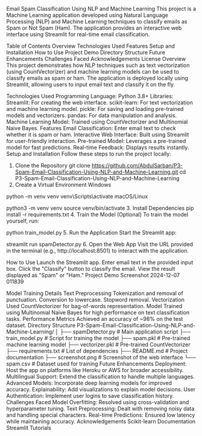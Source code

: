 Email Spam Classification Using NLP and Machine Learning
This project is a Machine Learning application developed using Natural Language Processing (NLP) and Machine Learning techniques to classify emails as Spam or Not Spam (Ham). The application provides an interactive web interface using Streamlit for real-time email classification.

Table of Contents
Overview
Technologies Used
Features
Setup and Installation
How to Use
Project Demo
Directory Structure
Future Enhancements
Challenges Faced
Acknowledgements
License
Overview
This project demonstrates how NLP techniques such as text vectorization (using CountVectorizer) and machine learning models can be used to classify emails as spam or ham. The application is deployed locally using Streamlit, allowing users to input email text and classify it on the fly.

Technologies Used
Programming Language: Python 3.8+
Libraries:
Streamlit: For creating the web interface.
scikit-learn: For text vectorization and machine learning model.
pickle: For saving and loading pre-trained models and vectorizers.
pandas: For data manipulation and analysis.
Machine Learning Model: Trained using CountVectorizer and Multinomial Naive Bayes.
Features
Email Classification: Enter email text to check whether it is spam or ham.
Interactive Web Interface: Built using Streamlit for user-friendly interaction.
Pre-trained Model: Leverages a pre-trained model for fast predictions.
Real-time Feedback: Displays results instantly.
Setup and Installation
Follow these steps to run the project locally:

1. Clone the Repository
git clone https://github.com/AbdulSarban/P3-Spam-Email-Classification-Using-NLP-and-Machine-Learning.git
cd P3-Spam-Email-Classification-Using-NLP-and-Machine-Learning
2. Create a Virtual Environment
Windows

python -m venv venv
venv\Scripts\activate
macOS/Linux

python3 -m venv venv
source venv/bin/activate
3. Install Dependencies
pip install -r requirements.txt
4. Train the Model (Optional)
To train the model yourself, run:

python train_model.py
5. Run the Application
Start the Streamlit app:

streamlit run spamDetector.py
6. Open the Web App
Visit the URL provided in the terminal (e.g., http://localhost:8501) to interact with the application.

How to Use
Launch the Streamlit app.
Enter email text in the provided input box.
Click the "Classify" button to classify the email.
View the result displayed as "Spam" or "Ham."
Project Demo
Screenshot 2024-12-07 011839

Model Training Details
Text Preprocessing
Tokenization and removal of punctuation.
Conversion to lowercase.
Stopword removal.
Vectorization
Used CountVectorizer for bag-of-words representation.
Model
Trained using Multinomial Naive Bayes for high performance on text classification tasks.
Performance Metrics
Achieved an accuracy of ~98% on the test dataset.
Directory Structure
P3-Spam-Email-Classification-Using-NLP-and-Machine-Learning/
│
├── spamDetector.py             # Main application script
├── train_model.py              # Script for training the model
├── spam.pkl                    # Pre-trained machine learning model
├── vectorizer.pkl              # Pre-trained CountVectorizer
├── requirements.txt            # List of dependencies
├── README.md                   # Project documentation
├── screenshot.png              # Screenshot of the web interface
└── spam.csv                    # Dataset used for training
Future Enhancements
Deployment: Host the app on platforms like Heroku or AWS for broader accessibility.
Multilingual Support: Extend the classification to handle multiple languages.
Advanced Models: Incorporate deep learning models for improved accuracy.
Explainability: Add visualizations to explain model decisions.
User Authentication: Implement user logins to save classification history.
Challenges Faced
Model Overfitting: Resolved using cross-validation and hyperparameter tuning.
Text Preprocessing: Dealt with removing noisy data and handling special characters.
Real-time Predictions: Ensured low latency while maintaining accuracy.
Acknowledgements
Scikit-learn Documentation
Streamlit Tutorials

